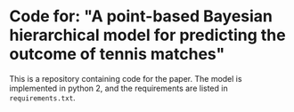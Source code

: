 # Code for: "A point-based Bayesian hierarchical model for predicting the outcome of tennis matches"

This is a repository containing code for the paper. The model is implemented in
python 2, and the requirements are listed in `requirements.txt`.
